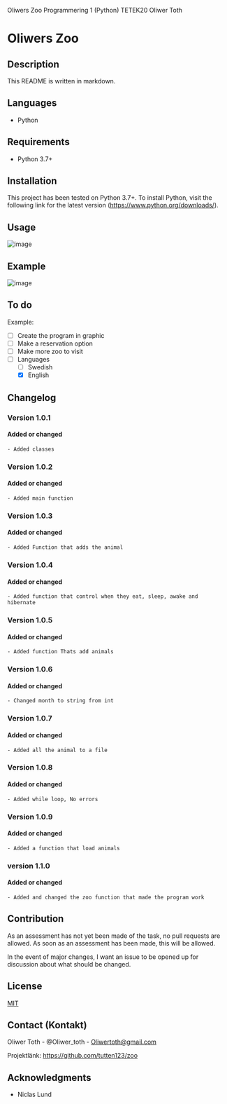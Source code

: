 Oliwers Zoo
Programmering 1 (Python) TETEK20
Oliwer Toth

# Oliwers Zoo

## Description

This README is written in markdown. 

## Languages

- Python


## Requirements

- Python 3.7+


## Installation

This project has been tested on Python 3.7+. To install Python, visit the following link for the latest version (https://www.python.org/downloads/).


## Usage

![image](https://user-images.githubusercontent.com/96169663/169514244-9ca5ebc0-9ae8-44ca-b751-9ef6381236d5.png)


## Example

![image](https://user-images.githubusercontent.com/96169663/169514881-a2d9acc9-d681-43e9-99c9-b45d6cae5235.png)


## To do

Example:

- [ ] Create the program in graphic
- [ ] Make a reservation option
- [ ] Make more zoo to visit
- [ ] Languages
    - [ ] Swedish
    - [X] English

## Changelog

### Version 1.0.1

#### Added or changed

    - Added classes

### Version 1.0.2

#### Added or changed

    - Added main function

### Version 1.0.3

#### Added or changed

    - Added Function that adds the animal

### Version 1.0.4

#### Added or changed

    - Added function that control when they eat, sleep, awake and hibernate

### Version 1.0.5

#### Added or changed

    - Added function Thats add animals

### Version 1.0.6

#### Added or changed

    - Changed month to string from int

### Version 1.0.7

#### Added or changed

    - Added all the animal to a file

### Version 1.0.8

#### Added or changed

    - Added while loop, No errors

### Version 1.0.9

#### Added or changed

    - Added a function that load animals

### version 1.1.0

#### Added or changed

    - Added and changed the zoo function that made the program work

## Contribution

As an assessment has not yet been made of the task, no pull requests are allowed. As soon as an assessment has been made, this will be allowed.

In the event of major changes, I want an issue to be opened up for discussion about what should be changed.

## License

[MIT](https://choosealicense.com/licenses/mit/)

## Contact (Kontakt)

Oliwer Toth - @Oliwer_toth - Oliwertoth@gmail.com

Projektlänk: https://github.com/tutten123/zoo

## Acknowledgments

- Niclas Lund
